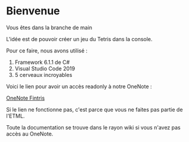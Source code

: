 # Bienvenue

Vous êtes dans la branche de main


L'idée est de pouvoir créer un jeu du Tetris dans la console.

Pour ce faire, nous avons utilisé : 
  1. Framework 6.1.1 de C#
  2. Visual Studio Code 2019
  3. 5 cerveaux incroyables
  

Voici le lien pour avoir un accès readonly à notre OneNote :

[OneNote Fintris](https://eduvaud-my.sharepoint.com/:o:/g/personal/px01evl_eduvaud_ch/El_ACEKErYlNokXGlRkm3YABwHaYFge-tylSLna_fGiRfw?e=CcQzBv)

Si le lien ne fonctionne pas, c'est parce que vous ne faites pas partie de l'ETML.

Toute la documentation se trouve dans le rayon wiki si vous n'avez pas accès au OneNote.
  